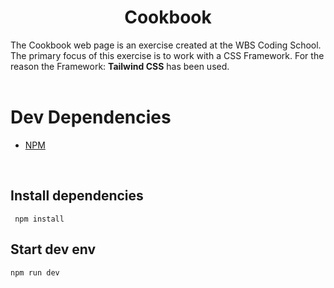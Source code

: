 <h1 align="center">Cookbook</h1>
The Cookbook web page is an exercise created at the WBS Coding School. <br/>
The primary focus of this exercise is to work with a CSS Framework.
For the reason the Framework: <b>Tailwind CSS</b> has been used.
<br/><br/>

# Dev Dependencies
- [NPM](https://www.npmjs.com/)

<br/>

## Install dependencies
``` npm install```
## Start dev env
``` npm run dev ```
